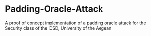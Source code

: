 # Padding-Oracle-Attack
A proof of concept implementation of a padding oracle attack for the Security class of the ICSD, University of the Aegean
